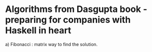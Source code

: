 # Algorithms from Dasgupta book - preparing for companies with Haskell in heart

a) Fibonacci : matrix way to find the solution.